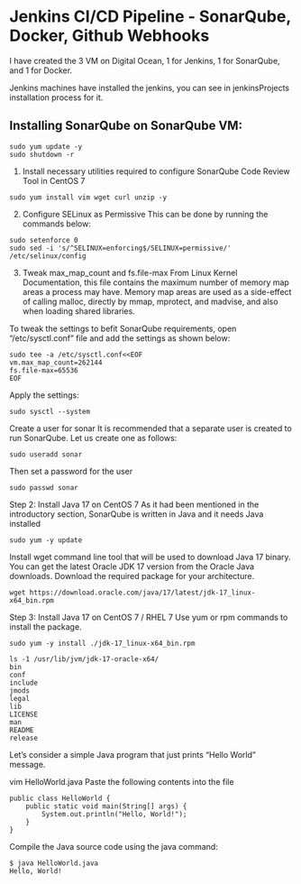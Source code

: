 # Jenkins CI/CD Pipeline  - SonarQube, Docker, Github Webhooks

I have created the 3 VM on Digital Ocean, 1 for Jenkins, 1 for SonarQube, and 1 for Docker.

Jenkins machines have installed the jenkins, you can see in jenkinsProjects installation process for it.

## Installing SonarQube on SonarQube VM:

```
sudo yum update -y
sudo shutdown -r
```
1. Install necessary utilities required to configure SonarQube Code Review Tool in CentOS 7

```
sudo yum install vim wget curl unzip -y
```

2. Configure SELinux as Permissive
This can be done by running the commands below:
```
sudo setenforce 0
sudo sed -i 's/^SELINUX=enforcing$/SELINUX=permissive/' /etc/selinux/config
```

3. Tweak max_map_count and fs.file-max
From Linux Kernel Documentation, this file contains the maximum number of memory map areas a process may have. Memory map areas are used as a side-effect of calling malloc, directly by mmap, mprotect, and madvise, and also when loading shared libraries.

To tweak the settings to befit SonarQube requirements, open “/etc/sysctl.conf” file and add the settings as shown below:
```
sudo tee -a /etc/sysctl.conf<<EOF
vm.max_map_count=262144
fs.file-max=65536
EOF
```

Apply the settings:

```
sudo sysctl --system
```

Create a user for sonar
It is recommended that a separate user is created to run SonarQube. Let us create one as follows:
```
sudo useradd sonar
```
Then set a password for the user
```
sudo passwd sonar
```
Step 2: Install Java 17 on CentOS 7
As it had been mentioned in the introductory section, SonarQube is written in Java and it needs Java installed

```
sudo yum -y update
```

Install wget command line tool that will be used to download Java 17 binary.
You can get the latest Oracle JDK 17 version from the Oracle Java downloads. Download the required package for your architecture.
```
wget https://download.oracle.com/java/17/latest/jdk-17_linux-x64_bin.rpm
```

Step 3: Install Java 17 on CentOS 7 / RHEL 7
Use yum or rpm commands to install the package.
```
sudo yum -y install ./jdk-17_linux-x64_bin.rpm
```

```
ls -1 /usr/lib/jvm/jdk-17-oracle-x64/
bin
conf
include
jmods
legal
lib
LICENSE
man
README
release
```

Let’s consider a simple Java program that just prints “Hello World” message.

vim  HelloWorld.java
Paste the following contents into the file
```
public class HelloWorld {
    public static void main(String[] args) {
        System.out.println("Hello, World!");
    }
}
```
Compile the Java source code using the java command:
```
$ java HelloWorld.java
Hello, World!
```

